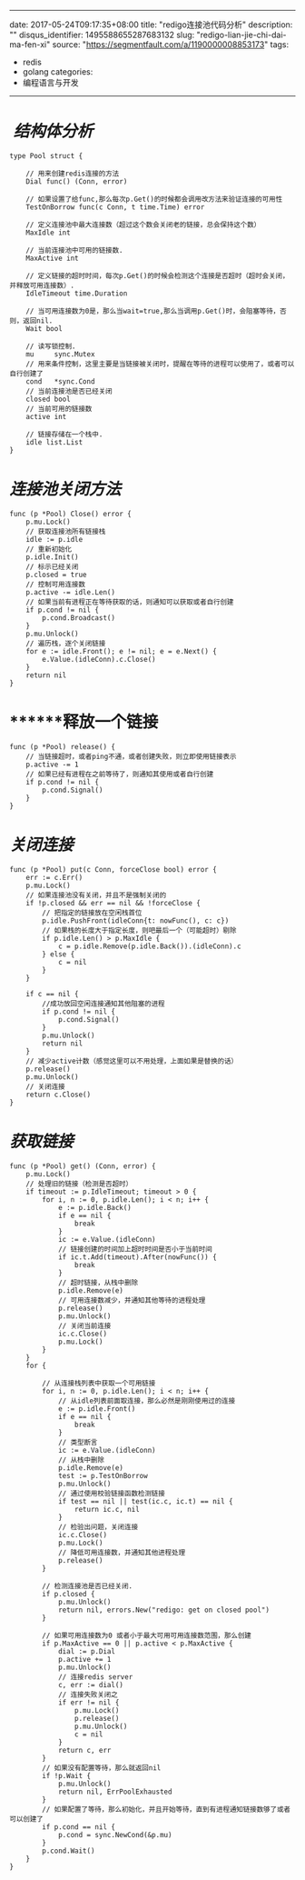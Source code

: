 
---
date: 2017-05-24T09:17:35+08:00
title: "redigo连接池代码分析"
description: ""
disqus_identifier: 1495588655287683132
slug: "redigo-lian-jie-chi-dai-ma-fen-xi"
source: "https://segmentfault.com/a/1190000008853173"
tags: 
- redis 
- golang 
categories:
- 编程语言与开发
---

 *结构体分析*
=============

    type Pool struct {

        // 用来创建redis连接的方法
        Dial func() (Conn, error)

        // 如果设置了给func,那么每次p.Get()的时候都会调用改方法来验证连接的可用性
        TestOnBorrow func(c Conn, t time.Time) error

        // 定义连接池中最大连接数（超过这个数会关闭老的链接，总会保持这个数）
        MaxIdle int

        // 当前连接池中可用的链接数.
        MaxActive int

        // 定义链接的超时时间，每次p.Get()的时候会检测这个连接是否超时（超时会关闭，并释放可用连接数）.
        IdleTimeout time.Duration

        // 当可用连接数为0是，那么当wait=true,那么当调用p.Get()时，会阻塞等待，否则，返回nil.
        Wait bool

        // 读写锁控制.
        mu     sync.Mutex
        // 用来条件控制，这里主要是当链接被关闭时，提醒在等待的进程可以使用了，或者可以自行创建了
        cond   *sync.Cond
        // 当前连接池是否已经关闭
        closed bool
        // 当前可用的链接数
        active int

        // 链接存储在一个栈中.
        idle list.List
    }

***连接池关闭方法***
====================

    func (p *Pool) Close() error {
        p.mu.Lock()
        // 获取连接池所有链接栈
        idle := p.idle
        // 重新初始化
        p.idle.Init()
        // 标示已经关闭
        p.closed = true
        // 控制可用连接数
        p.active -= idle.Len()
        // 如果当前有进程正在等待获取的话，则通知可以获取或者自行创建
        if p.cond != nil {
            p.cond.Broadcast()
        }
        p.mu.Unlock()
        // 遍历栈，逐个关闭链接
        for e := idle.Front(); e != nil; e = e.Next() {
            e.Value.(idleConn).c.Close()
        }
        return nil
    }

******释放一个链接
==================

    func (p *Pool) release() {
        // 当链接超时，或者ping不通，或者创建失败，则立即使用链接表示
        p.active -= 1
        // 如果已经有进程在之前等待了，则通知其使用或者自行创建
        if p.cond != nil {
            p.cond.Signal()
        }
    }

***关闭连接***
==============

    func (p *Pool) put(c Conn, forceClose bool) error {
        err := c.Err()
        p.mu.Lock()
        // 如果连接池没有关闭，并且不是强制关闭的
        if !p.closed && err == nil && !forceClose {
            // 把指定的链接放在空闲栈首位
            p.idle.PushFront(idleConn{t: nowFunc(), c: c})
            // 如果栈的长度大于指定长度，则吧最后一个（可能超时）剔除
            if p.idle.Len() > p.MaxIdle {
                c = p.idle.Remove(p.idle.Back()).(idleConn).c
            } else {
                c = nil
            }
        }

        if c == nil {
            //成功放回空闲连接通知其他阻塞的进程
            if p.cond != nil {
                p.cond.Signal()
            }
            p.mu.Unlock()
            return nil
        }
        // 减少active计数（感觉这里可以不用处理，上面如果是替换的话）
        p.release()
        p.mu.Unlock()
        // 关闭连接
        return c.Close()
    }

***获取链接***
==============

    func (p *Pool) get() (Conn, error) {
        p.mu.Lock()
        // 处理旧的链接（检测是否超时）
        if timeout := p.IdleTimeout; timeout > 0 {
            for i, n := 0, p.idle.Len(); i < n; i++ {
                e := p.idle.Back()
                if e == nil {
                    break
                }
                ic := e.Value.(idleConn)
                // 链接创建的时间加上超时时间是否小于当前时间
                if ic.t.Add(timeout).After(nowFunc()) {
                    break
                }
                // 超时链接，从栈中删除
                p.idle.Remove(e)
                // 可用连接数减少，并通知其他等待的进程处理
                p.release()
                p.mu.Unlock()
                // 关闭当前连接
                ic.c.Close()
                p.mu.Lock()
            }
        }
        for {

            // 从连接栈列表中获取一个可用链接
            for i, n := 0, p.idle.Len(); i < n; i++ {
                // 从idle列表前面取连接，那么必然是刚刚使用过的连接
                e := p.idle.Front()
                if e == nil {
                    break
                }
                // 类型断言
                ic := e.Value.(idleConn)
                // 从栈中删除
                p.idle.Remove(e)
                test := p.TestOnBorrow
                p.mu.Unlock()
                // 通过使用校验链接函数检测链接
                if test == nil || test(ic.c, ic.t) == nil {
                    return ic.c, nil
                }
                // 检验出问题，关闭连接
                ic.c.Close()
                p.mu.Lock()
                // 降低可用连接数，并通知其他进程处理
                p.release()
            }

            // 检测连接池是否已经关闭.
            if p.closed {
                p.mu.Unlock()
                return nil, errors.New("redigo: get on closed pool")
            }

            // 如果可用连接数为0 或者小于最大可用可用连接数范围，那么创建
            if p.MaxActive == 0 || p.active < p.MaxActive {
                dial := p.Dial
                p.active += 1
                p.mu.Unlock()
                // 连接redis server
                c, err := dial()
                // 连接失败关闭之
                if err != nil {
                    p.mu.Lock()
                    p.release()
                    p.mu.Unlock()
                    c = nil
                }
                return c, err
            }
            // 如果没有配置等待，那么就返回nil
            if !p.Wait {
                p.mu.Unlock()
                return nil, ErrPoolExhausted
            }
            // 如果配置了等待，那么初始化，并且开始等待，直到有进程通知链接数够了或者可以创建了
            if p.cond == nil {
                p.cond = sync.NewCond(&p.mu)
            }
            p.cond.Wait()
        }
    }

